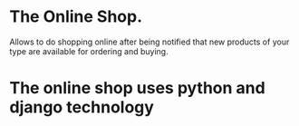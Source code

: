 # The Online Shop.
Allows to do shopping online after being notified that new products of your type are available for ordering and buying.
# The online shop uses python and django technology
